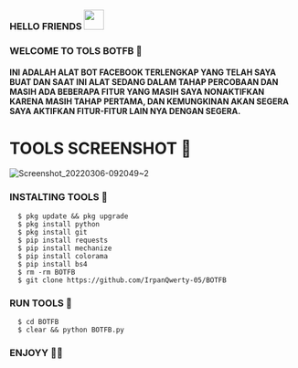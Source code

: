 ### HELLO FRIENDS <img src="https://emojis.slackmojis.com/emojis/images/1588315024/8823/hyperkitty.gif" width="35px"></i></b></h2>

### WELCOME TO TOLS BOTFB 👋
#### INI ADALAH ALAT BOT FACEBOOK TERLENGKAP YANG TELAH SAYA BUAT DAN SAAT INI ALAT SEDANG DALAM TAHAP PERCOBAAN DAN MASIH ADA BEBERAPA FITUR YANG MASIH SAYA NONAKTIFKAN KARENA MASIH TAHAP PERTAMA, DAN KEMUNGKINAN AKAN SEGERA SAYA AKTIFKAN FITUR-FITUR LAIN NYA DENGAN SEGERA.

# TOOLS SCREENSHOT 📸
![Screenshot_20220306-092049~2](https://user-images.githubusercontent.com/99561674/156907748-3db2fb31-8c48-44ea-a136-91ecccda64d1.png)

### INSTALTING TOOLS 📌
```
  $ pkg update && pkg upgrade
  $ pkg install python
  $ pkg install git
  $ pip install requests
  $ pip install mechanize
  $ pip install colorama
  $ pip install bs4
  $ rm -rm BOTFB
  $ git clone https://github.com/IrpanQwerty-05/BOTFB
```
### RUN TOOLS 🏃
```
  $ cd BOTFB
  $ clear && python BOTFB.py
```
### ENJOYY 🤗🤗
